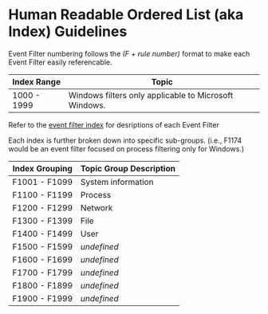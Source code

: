 # Human Readable Ordered List (aka Index) Guidelines
Event Filter numbering follows the *(F + rule number)* format to make each Event Filter easily referencable.

| Index Range | Topic |
| ----------- | ----- |
| 1000 - 1999 | Windows filters only applicable to Microsoft Windows. |

Refer to the [event filter index](filter_index.md) for desriptions of each Event Filter

Each index is further broken down into specific sub-groups.
(i.e., F1174 would be an event filter focused on process filtering only for Windows.)

| Index Grouping | Topic Group Description |
| -------------- | ----------------------- |
| F1001 - F1099 | System information |
| F1100 - F1199 | Process |
| F1200 - F1299 | Network |
| F1300 - F1399 | File |
| F1400 - F1499 | User |
| F1500 - F1599 | *undefined* |
| F1600 - F1699 | *undefined* |
| F1700 - F1799 | *undefined* |
| F1800 - F1899 | *undefined* |
| F1900 - F1999 | *undefined* |

